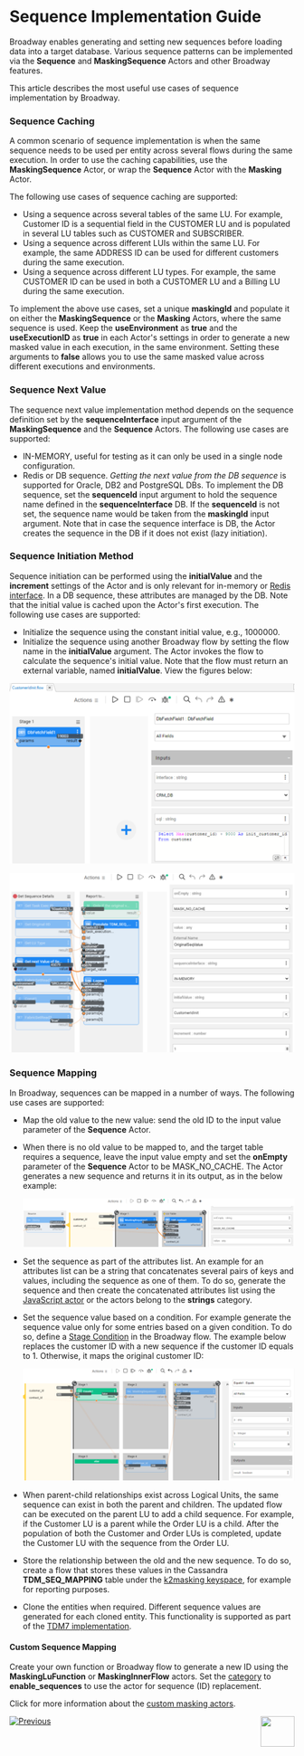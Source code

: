 # Sequence Implementation Guide

Broadway enables generating and setting new sequences before loading data into a target database. Various sequence patterns can be implemented via the **Sequence** and **MaskingSequence** Actors and other Broadway features.

This article describes the most useful use cases of sequence implementation by Broadway. 

### Sequence Caching

A common scenario of sequence implementation is when the same sequence needs to be used per entity across several flows during the same execution. In order to use the caching capabilities, use the **MaskingSequence** Actor, or wrap the **Sequence** Actor with the **Masking** Actor. 

The following use cases of sequence caching are supported:

* Using a sequence across several tables of the same LU. For example, Customer ID is a sequential field in the CUSTOMER LU and is populated in several LU tables such as CUSTOMER and SUBSCRIBER. 
* Using a sequence across different LUIs within the same LU. For example, the same ADDRESS ID can be used for different customers during the same execution.
* Using a sequence across different LU types. For example, the same CUSTOMER ID can be used in both a CUSTOMER LU and a Billing LU during the same execution.

To implement the above use cases, set a unique **maskingId** and populate it on either the **MaskingSequence** or the **Masking** Actors, where the same sequence is used. Keep the **useEnvironment** as **true** and the **useExecutionID** as **true** in each Actor's settings in order to generate a new masked value in each execution, in the same environment. Setting these arguments to **false** allows you to use the same masked value across different executions and environments.

### Sequence Next Value

The sequence next value implementation method depends on the sequence definition set by the **sequenceInterface** input argument of the **MaskingSequence** and the **Sequence** Actors. The following use cases are supported:

* IN-MEMORY, useful for testing as it can only be used in a single node configuration.
* Redis or DB sequence. *Getting the next value from the DB sequence* is supported for Oracle, DB2 and PostgreSQL DBs. To implement the DB sequence, set the **sequenceId** input argument to hold the sequence name defined in the **sequenceInterface** DB. If the **sequenceId** is not set, the sequence name would be taken from the **maskingId** input argument. Note that in case the sequence interface is DB, the Actor creates the sequence in the DB if it does not exist (lazy initiation).

### Sequence Initiation Method

Sequence initiation can be performed using the **initialValue** and the **increment** settings of the Actor and is only relevant for in-memory or [Redis interface](/articles/24_non_DB_interfaces/09_redis_interface.md). In a DB sequence, these attributes are managed by the DB. Note that the initial value is cached upon the Actor's first execution. The following use cases are supported:

* Initialize the sequence using the constant initial value, e.g., 1000000.
* Initialize the sequence using another Broadway flow by setting the flow name in the **initialValue** argument. The Actor invokes the flow to calculate the sequence's initial value. Note that the flow must return an external variable, named **initialValue**. View the figures below: 

![image](../images/init_seq_flow_example.png)

![image](../images/init_seq_flow_example_2.png)

### Sequence Mapping

In Broadway, sequences can be mapped in a number of ways. The following use cases are supported:

* Map the old value to the new value: send the old ID to the input value parameter of the **Sequence** Actor. 

* When there is no old value to be mapped to, and the target table requires a sequence, leave the input value empty and set the **onEmpty** parameter of the **Sequence** Actor to be MASK_NO_CACHE. The Actor generates a new sequence and returns it in its output, as in the below example: 

  ![image](../images/99_actors_08_ex_new.PNG)

* Set the sequence as part of the attributes list. An example for an attributes list can be a string that concatenates several pairs of keys and values, including the sequence as one of them. To do so, generate the sequence and then create the concatenated attributes list using the [JavaScript actor](01_javascript_actor.md) or the actors belong to the **strings** category.

* Set the sequence value based on a condition. For example generate the sequence value only for some entries based on a given condition. To do so, define a [Stage Condition](../19_broadway_flow_stages.md#what-is-a-stage-condition) in the Broadway flow. The example below replaces the customer ID with a new sequence if the customer ID equals to 1. Otherwise, it maps the original customer ID: 

  ![image](../images/99_actors_08_ex_5.png)

* When parent-child relationships exist across Logical Units, the same sequence can exist in both the parent and children. The updated flow can be executed on the parent LU to add a child sequence. For example, if the Customer LU is a parent while the Order LU is a child. After the population of both the Customer and Order LUs is completed, update the Customer LU with the sequence from the Order LU.

* Store the relationship between the old and the new sequence. To do so, create a flow that stores these values in the Cassandra **TDM_SEQ_MAPPING** table under the [k2masking keyspace](/articles/02_fabric_architecture/06_cassandra_keyspaces_for_fabric.md), for example for reporting purposes. 

* Clone the entities when required. Different sequence values are generated for each cloned entity. This functionality is supported as part of the [TDM7 implementation](/articles/TDM/tdm_implementation/02_tdm_implementation_flow.md). 

#### Custom Sequence Mapping

Create your own function or Broadway flow to generate a new ID using the **MaskingLuFunction** or **MaskingInnerFlow** actors. Set the [category](/articles/19_Broadway/actors/07_masking_and_sequence_actors.md#how-do-i-set-masking-input-arguments) to **enable_sequences** to use the actor for sequence (ID) replacement.

Click for more information about the [custom masking actors](/articles/26_fabric_security/06_data_masking.md#customized-masking-logic).

[![Previous](/articles/images/Previous.png)](07a_data_generators_actors.md)[<img align="right" width="60" height="54" src="/articles/images/Next.png">](09_MTable_actors.md)
